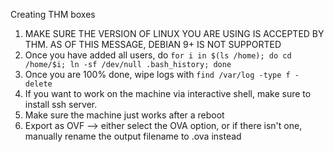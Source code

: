 Creating THM boxes

1. MAKE SURE THE VERSION OF LINUX YOU ARE USING IS ACCEPTED BY THM. AS OF THIS MESSAGE, DEBIAN 9+ IS NOT SUPPORTED
2. Once you have added all users, do `for i in $(ls /home); do cd /home/$i; ln -sf /dev/null .bash_history; done`
3. Once you are 100% done, wipe logs with `find /var/log -type f -delete`
4. If you want to work on the machine via interactive shell, make sure to install ssh server.
5. Make sure the machine just works after a reboot
6. Export as OVF --> either select the OVA option, or if there isn't one, manually rename the output filename to .ova instead